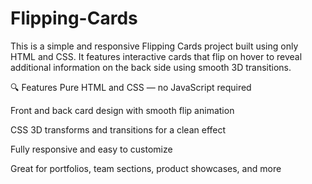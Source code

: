 # Flipping-Cards


This is a simple and responsive Flipping Cards project built using only HTML and CSS. It features interactive cards that flip on hover to reveal additional information on the back side using smooth 3D transitions.

🔍 Features
Pure HTML and CSS — no JavaScript required

Front and back card design with smooth flip animation

CSS 3D transforms and transitions for a clean effect

Fully responsive and easy to customize

Great for portfolios, team sections, product showcases, and more
